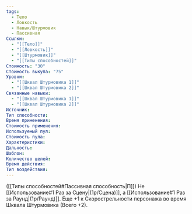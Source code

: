 ```yaml
---
tags:
  - Тело
  - Ловкость
  - Навык/Штурмовик
  - Пассивная
Ссылки:
  - "[[Тело]]"
  - "[[Ловкость]]"
  - "[[Штурмовик]]"
  - "[[Типы способностей]]"
Стоимость: "30"
Стоимость выкупа: "75"
Уровни:
  - "[[Шквал Штурмовика 1]]"
  - "[[Шквал Штурмовика 2]]"
Связанные навыки:
  - "[[Шквал Штурмовика 1]]"
  - "[[Шквал Штурмовика 2]]"
Источник:
Тип способности:
Время применения:
Стоимость применения:
Используемый пул:
Стоимость пула:
Характеристики:
Дальность:
Шаблон:
Количество целей:
Время действия:
Тип воздействия:
---
```

([[Типы способностей#Пассивная способность|П]]) Не [[Использование#1 Раз за Сцену|(1р/Сцена)]], а [[Использование#1 Раз за Раунд|(1р/Раунд)]]. 
Еще +1 к Скорострельности персонажа во время Шквала Штурмовика (Всего +2). 